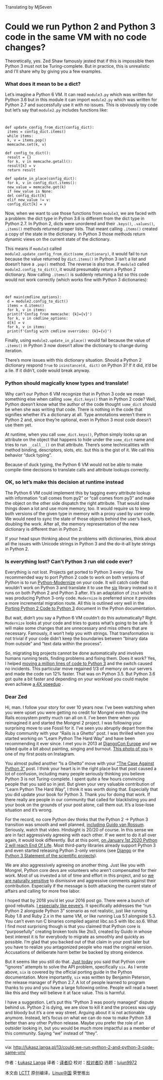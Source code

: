 Translating by MjSeven


Could we run Python 2 and Python 3 code in the same VM with no code changes?
======

Theoretically, yes. Zed Shaw famously jested that if this is impossible then Python 3 must not be Turing-complete. But in practice, this is unrealistic and I'll share why by giving you a few examples.

### What does it mean to be a dict?

Let’s imagine a Python 6 VM. It can read `module3.py` which was written for Python 3.6 but in this module it can import `module2.py` which was written for Python 2.7 and successfully use it with no issues. This is obviously toy code but let’s say that `module2.py` includes functions like:
```


def update_config_from_dict(config_dict):
 items = config_dict.items()
 while items:
 k, v = items.pop()
 memcache.set(k, v)

def config_to_dict():
 result = {}
 for k, v in memcache.getall():
 result[k] = v
 return result

def update_in_place(config_dict):
 for k, v in config_dict.items():
 new_value = memcache.get(k)
 if new_value is None:
 del config_dict[k]
 elif new_value != v:
 config_dict[k] = v

```

Now, when we want to use those functions from `module3`, we are faced with a problem: the dict type in Python 3.6 is different from the dict type in Python 2.7. In Python 2, dicts were unordered and their `.keys()`, `.values()`, `.items()` methods returned proper lists. That meant calling `.items()` created a copy of the state in the dictionary. In Python 3 those methods return dynamic views on the current state of the dictionary.

This means if `module3` called `module2.update_config_from_dict(some_dictionary)`, it would fail to run because the value returned by `dict.items()` in Python 3 isn’t a list and doesn’t have a `.pop()` method. The reverse is also true. If `module3` called `module2.config_to_dict()`, it would presumably return a Python 2 dictionary. Now calling `.items()` is suddenly returning a list so this code would not work correctly (which works fine with Python 3 dictionaries):
```


def main(cmdline_options):
 d = module2.config_to_dict()
 items = d.items()
 for k, v in items:
 print(f'Config from memcache: {k}={v}')
 for k, v in cmdline_options:
 d[k] = v
 for k, v in items:
 print(f'Config with cmdline overrides: {k}={v}')

```

Finally, using `module2.update_in_place()` would fail because the value of `.items()` in Python 3 now doesn’t allow the dictionary to change during iteration.

There’s more issues with this dictionary situation. Should a Python 2 dictionary respond `True` to `isinstance(d, dict)` on Python 3? If it did, it’d be a lie. If it didn’t, code would break anyway.

### Python should magically know types and translate!

Why can’t our Python 6 VM recognize that in Python 3 code we mean something else when calling `some_dict.keys()` than in Python 2 code? Well, Python doesn’t know what the author of the code thought `some_dict` should be when she was writing that code. There is nothing in the code that signifies whether it’s a dictionary at all. Type annotations weren’t there in Python 2 and, since they’re optional, even in Python 3 most code doesn’t use them yet.

At runtime, when you call `some_dict.keys()`, Python simply looks up an attribute on the object that happens to hide under the `some_dict` name and tries to run `__call__()` on that attribute. There’s some technicalities with method binding, descriptors, slots, etc. but this is the gist of it. We call this behavior “duck typing”.

Because of duck typing, the Python 6 VM would not be able to make compile-time decisions to translate calls and attribute lookups correctly.

### OK, so let’s make this decision at runtime instead

The Python 6 VM could implement this by tagging every attribute lookup with information “call comes from py2” or “call comes from py3” and make the object on the other side dispatch the right attribute. That would slow things down a lot and use more memory, too. It would require us to keep both versions of the given type in memory with a proxy used by user code. We would need to sync the state of those objects behind the user’s back, doubling the work. After all, the memory representation of the new dictionary is different than in Python 2.

If your head spun thinking about the problems with dictionaries, think about all the issues with Unicode strings in Python 3 and the do-it-all byte strings in Python 2.

### Is everything lost? Can’t Python 3 run old code ever?

Everything is not lost. Projects get ported to Python 3 every day. The recommended way to port Python 2 code to work on both versions of Python is to run [Python-Modernize][1] on your code. It will catch code that wouldn’t work on Python 3 and translate it to use the [six][2] library instead so it runs on both Python 2 and Python 3 after. It’s an adaptation of `2to3` which was producing Python 3-only code. `Modernize` is preferred since it provides a more incremental migration route. All this is outlined very well in the [Porting Python 2 Code to Python 3][3] document in the Python documentation.

But wait, didn’t you say a Python 6 VM couldn’t do this automatically? Right. `Modernize` looks at your code and tries to guess what’s going to be safe. It will make some changes that are unnecessary and miss others that are necessary. Famously, it won’t help you with strings. That transformation is not trivial if your code didn’t keep the boundaries between “binary data from outside” and “text data within the process”.

So, migrating big projects cannot be done automatically and involves humans running tests, finding problems and fixing them. Does it work? Yes, I helped [moving a million lines of code to Python 3][4] and the switch caused no incidents. This particular move regained 1/3 of memory on our servers and made the code run 12% faster. That was on Python 3.5. But Python 3.6 got quite a bit faster and depending on your workload you could maybe even achieve [a 4X speedup][5] .

### Dear Zed

Hi, man. I follow your story for over 10 years now. I’ve been watching when you were upset you were getting no credit for Mongrel even though the Rails ecosystem pretty much ran all on it. I’ve been there when you reimagined it and started the Mongrel 2 project. I was following your surprising move to use Fossil for it. I’ve seen you abruptly depart from the Ruby community with your “Rails is a Ghetto” post. I was thrilled when you started working on “Learn Python The Hard Way” and have been recommending it ever since. I met you in 2013 at [DjangoCon Europe][6] and we talked quite a bit about painting, singing and burnout. [This photo of you][7] is one of my first posts on Instagram.

You almost pulled another “Is a Ghetto” move with your [“The Case Against Python 3”][8] post. I think your heart is in the right place but that post caused a lot of confusion, including many people seriously thinking you believe Python 3 is not Turing-complete. I spent quite a few hours convincing people that you said so in jest. But given your very valuable contribution of “Learn Python The Hard Way”, I think it was worth doing that. Especially that you did update your book for Python 3. Thank you for doing that work. If there really are people in our community that called for blacklisting you and your book on the grounds of your post alone, call them out. It’s a lose-lose situation and it’s wrong.

For the record, no core Python dev thinks that the Python 2 -> Python 3 transition was smooth and well planned, [including Guido van Rossum][9]. Seriously, watch that video. Hindsight is 20/20 of course. In this sense we are in fact aggressively agreeing with each other. If we went to do it all over again, it would look differently. But at this point, [on January 1st 2020 Python 2 will reach End Of Life][10]. Most third-party libraries already support Python 3 and even started releasing Python 3-only versions (see [Django][11] or the [Python 3 Statement of the scientific projects][12]).

We are also aggressively agreeing on another thing. Just like you with Mongrel, Python core devs are volunteers who aren’t compensated for their work. Most of us invested a lot of time and effort in this project, and so [we are naturally sensitive][13] to dismissive and aggressive comments against their contribution. Especially if the message is both attacking the current state of affairs and calling for more free labor.

I hoped that by 2018 you’d let your 2016 post go. There were a bunch of good rebuttals. [I especially like eevee’s][14]. It specifically addresses the “run Python 2 alongside Python 3” scenario as not realistic, just like running Ruby 1.8 and Ruby 2.x in the same VM, or like running Lua 5.1 alongside 5.3. You can’t even run C binaries compiled against libc.so.5 with libc.so.6. What I find most surprising though is that you claimed that Python core is “purposefully” creating broken tools like 2to3, created by Guido in whose best interest it is for everybody to migrate as smoothly and quickly as possible. I’m glad that you backed out of that claim in your post later but you have to realize you antagonized people who read the original version. Accusations of deliberate harm better be backed by strong evidence.

But it seems like you still do that. [Just today][15] you said that Python core “ignores” attempts to solve the API problem, specifically `six`. As I wrote above, `six` is covered by the official porting guide in the Python documentation. More importantly, `six` was written by Benjamin Peterson, the release manager of Python 2.7. A lot of people learned to program thanks to you and you have a large following online. People will read a tweet like this and they will believe it at face value. This is harmful.

I have a suggestion. Let’s put this “Python 3 was poorly managed” dispute behind us. Python 2 is dying, we are slow to kill it and the process was ugly and bloody but it’s a one way street. Arguing about it is not actionable anymore. Instead, let’s focus on what we can do now to make Python 3.8 better than any other Python release. Maybe you prefer the role of an outsider looking in, but you would be much more impactful as a member of this community. Saying “we” instead of “they”.

--------------------------------------------------------------------------------

via: http://lukasz.langa.pl/13/could-we-run-python-2-and-python-3-code-same-vm/

作者：[Łukasz Langa][a]
译者：[译者ID](https://github.com/译者ID)
校对：[校对者ID](https://github.com/校对者ID)
选题：[lujun9972](https://github.com/lujun9972)

本文由 [LCTT](https://github.com/LCTT/TranslateProject) 原创编译，[Linux中国](https://linux.cn/) 荣誉推出

[a]:http://lukasz.langa.pl
[1]:https://python-modernize.readthedocs.io/
[2]:http://pypi.python.org/pypi/six
[3]:https://docs.python.org/3/howto/pyporting.html
[4]:https://www.youtube.com/watch?v=66XoCk79kjM
[5]:https://twitter.com/llanga/status/963834977745022976
[6]:https://www.instagram.com/p/ZVC9CwH7G1/
[7]:https://www.instagram.com/p/ZXtdtUn7Gk/
[8]:https://learnpythonthehardway.org/book/nopython3.html
[9]:https://www.youtube.com/watch?v=Oiw23yfqQy8
[10]:https://mail.python.org/pipermail/python-dev/2018-March/152348.html
[11]:https://pypi.python.org/pypi/Django/2.0.3
[12]:http://python3statement.org/
[13]:https://www.youtube.com/watch?v=-Nk-8fSJM6I
[14]:https://eev.ee/blog/2016/11/23/a-rebuttal-for-python-3/
[15]:https://twitter.com/zedshaw/status/977909970795745281
